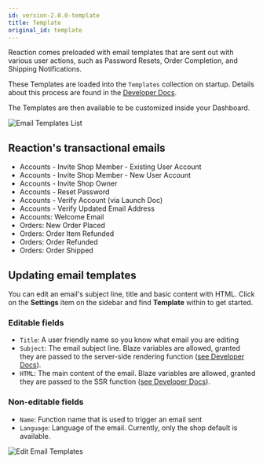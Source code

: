 ```yaml
---
id: version-2.0.0-template
title: Template
original_id: template
---
```

    
Reaction comes preloaded with email templates that are sent out with various user actions, such as Password Resets, Order Completion, and Shipping Notifications.

These Templates are loaded into the `Templates` collection on startup. Details about this process are found in the [Developer Docs](register-email.md).

The Templates are then available to be customized inside your Dashboard.

![](/assets/operator-ui-template-list.png "Email Templates List")

## Reaction's transactional emails

- Accounts - Invite Shop Member - Existing User Account
- Accounts - Invite Shop Member - New User Account
- Accounts - Invite Shop Owner
- Accounts - Reset Password
- Accounts - Verify Account (via Launch Doc)
- Accounts - Verify Updated Email Address
- Accounts: Welcome Email
- Orders: New Order Placed
- Orders: Order Item Refunded
- Orders: Order Refunded
- Orders: Order Shipped

## Updating email templates

You can edit an email's subject line, title and basic content with HTML. Click on the <i class="rui font-icon fa fa-cog"></i> **Settings** item on the sidebar and find **Template** within to get started.

### Editable fields

- `Title`: A user friendly name so you know what email you are editing
- `Subject`: The email subject line. Blaze variables are allowed, granted they are passed to the server-side rendering function ([see Developer Docs](register-email.md)).
- `HTML`: The main content of the email. Blaze variables are allowed, granted they are passed to the SSR function ([see Developer Docs](register-email.md)).

### Non-editable fields

- `Name`: Function name that is used to trigger an email sent
- `Language`: Language of the email. Currently, only the shop default is available.

![](/assets/operator-ui-templates-edit.png "Edit Email Templates")
